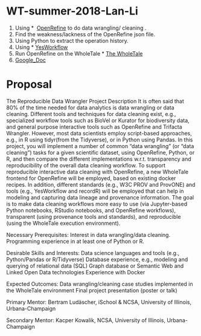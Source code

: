 # WT-summer-2018-Lan-Li

1. Using *  [OpenRefine](http://openrefine.org/)  to do data wrangling/ cleaning .
2. Find the weakness/lackness of the OpenRefine json file.
3. Using Python to extract the operation history.
4. Using *  [YesWorkflow](https://github.com/yesworkflow-org/yw-prototypes)
5. Run OpenRefine on the WholeTale *  [The WholeTale](https://dashboard.dev.wholetale.org/) 
6. [Google_Doc](https://docs.google.com/document/d/1pwA2Hwe46a5Nxe5yvC5KjpBrkExdp82Pj2YbhuQM3fA/edit)



# Proposal
The Reproducible Data Wrangler
Project Description
It is often said that 80% of the time needed for data analytics is data wrangling or data cleaning. Different tools and techniques for data cleaning exist, e.g., specialized workflow tools such as BioVel or Kurator for biodiversity data, and general purpose interactive tools such as OpenRefine and Trifacta Wrangler. However, most data scientists employ script-based approaches, e.g., in R using tidyr(from the Tidyverse), or in Python using Pandas. In this project, you will implement a number of common “data wrangling” (or “data cleaning”) tasks for a given scientific dataset, using OpenRefine, Python, or R, and then compare the different implementations w.r.t. transparency and reproducibility of the overall data cleaning workflow. To support reproducible interactive data cleaning with OpenRefine, a new WholeTale frontend for OpenRefine will be employed, based on existing docker recipes. In addition, different standards (e.g., W3C PROV and ProvONE) and tools (e.g., YesWorkflow and recordR) will be employed that can help in modeling and capturing data lineage and provenance information. The goal is to make data cleaning workflows more easy to use (via Jupyter-based Python notebooks, RStudio notebooks, and OpenRefine workflows), transparent (using provenance tools and standards), and reproducible (using the WholeTale execution environment).


Necessary Prerequisites:
Interest in data wrangling/data cleaning.
Programming experience in at least one of Python or R.


Desirable Skills and Interests:
Data science languages and tools (e.g., Python/Pandas or R/Tidyverse)
Database experience, e.g., modeling and querying of relational data (SQL)
Graph database or Semantic Web and Linked Open Data technologies
Experience with Docker


Expected Outcomes:
Data wrangling/cleaning case studies implemented in the WholeTale environment
Final project presentation (poster or talk)


Primary Mentor: Bertram Ludäscher, iSchool & NCSA, University of Illinois, Urbana-Champaign

Secondary Mentor: Kacper Kowalik, NCSA, University of Illinois, Urbana-Champaign
